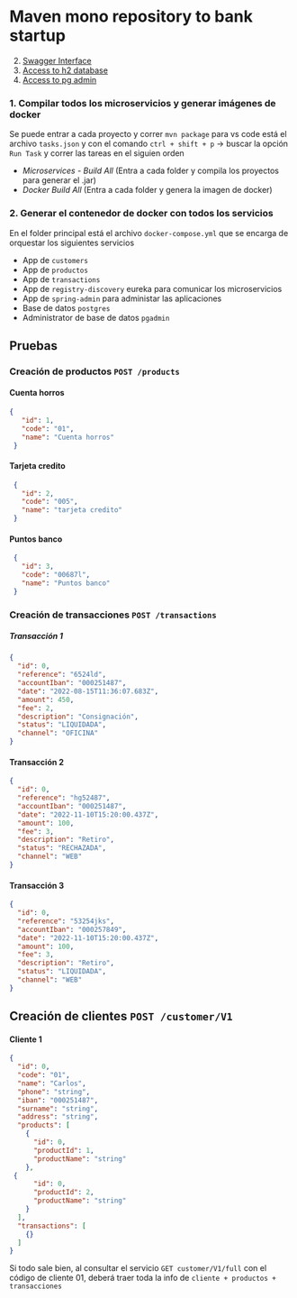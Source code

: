 # Maven mono repository to bank startup

2. [Swagger Interface](http://localhost:8081/swagger-ui)
2. [Access to h2 database](http://localhost:8081/h2-console/)
2. [Access to pg admin](http://localhost:80)

### 1. Compilar todos los microservicios y generar imágenes de docker
Se puede entrar a cada proyecto y correr ```mvn package``` para vs code está el archivo ```tasks.json``` y con el comando ```ctrl + shift + p``` -> buscar la opción ```Run Task``` y correr las tareas en el siguien orden

- *Microservices - Build All* (Entra a cada folder y compila los proyectos para generar el .jar)
- *Docker Build All* (Entra a cada folder y genera la imagen de docker)

### 2. Generar el contenedor de docker con todos los servicios
En el folder principal está el archivo ```docker-compose.yml``` que se encarga de orquestar los siguientes servicios

- App de ```customers```
- App de ```productos```
- App de ```transactions```
- App de ```registry-discovery``` eureka para comunicar los microservicios
- App de ```spring-admin``` para administar las aplicaciones
- Base de datos ```postgres```
- Administrator de base de datos ```pgadmin```

## Pruebas

### Creación de productos ```POST /products```

#### Cuenta horros
 ```json
 {
    "id": 1,
    "code": "01",
    "name": "Cuenta horros"
  }
```
#### Tarjeta credito
 ```json
  {
    "id": 2,
    "code": "005",
    "name": "tarjeta credito"
  }
```
#### Puntos banco
 ```json
  {
    "id": 3,
    "code": "00687l",
    "name": "Puntos banco"
  }
```

### Creación de transacciones ```POST /transactions```

##### Transacción 1
```json
{
  "id": 0,
  "reference": "6524ld",
  "accountIban": "000251487",
  "date": "2022-08-15T11:36:07.683Z",
  "amount": 450,
  "fee": 2,
  "description": "Consignación",
  "status": "LIQUIDADA",
  "channel": "OFICINA"
}
```
#### Transacción 2
```json
{
  "id": 0,
  "reference": "hg52487",
  "accountIban": "000251487",
  "date": "2022-11-10T15:20:00.437Z",
  "amount": 100,
  "fee": 3,
  "description": "Retiro",
  "status": "RECHAZADA",
  "channel": "WEB"
}
```
#### Transacción 3
```json
{
  "id": 0,
  "reference": "53254jks",
  "accountIban": "000257849",
  "date": "2022-11-10T15:20:00.437Z",
  "amount": 100,
  "fee": 3,
  "description": "Retiro",
  "status": "LIQUIDADA",
  "channel": "WEB"
}
```

## Creación de clientes  ```POST /customer/V1```
#### Cliente 1
```json
{
  "id": 0,
  "code": "01",
  "name": "Carlos",
  "phone": "string",
  "iban": "000251487",
  "surname": "string",
  "address": "string",
  "products": [
    {
      "id": 0,
      "productId": 1,
      "productName": "string"
    },
 {
      "id": 0,
      "productId": 2,
      "productName": "string"
    }
  ],
  "transactions": [
    {}
  ]
}
```

Si todo sale bien, al consultar el servicio ```GET customer/V1/full``` con el código de cliente 01, deberá traer toda la info de ```cliente + productos + transacciones```


